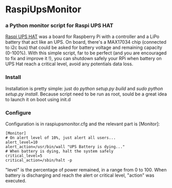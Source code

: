 RaspiUpsMonitor
===============

### a Python monitor script for Raspi UPS HAT

[Raspi UPS HAT](https://it.aliexpress.com/item/Geekworm-RPi-UPS-HAT-Board-for-Raspberry-Pi-3-Model-B-Pi-2B-B/32766227090.html) was a board for Raspberry Pi with a controller and a LiPo battery that act like an UPS. On board, there's a MAX17034 chip (connected to i2c bus) that could be asked for battery voltage and remaining capacity (0-100%).
With this simple script, far to be perfect (and you are encouraged to fix and improve it !), you can shutdown safely your RPi when battery on UPS Hat reach a critical level, avoid any potentials data loss.

### Install

Installation is pretty simple: just do *python setup.py build* and *sudo python setup.py install*. Because script need to be run as root, sould be a great idea to launch it on boot using init.d 

### Configure

Configuration is in raspiupsmonitor.cfg and the relevant part is [Monitor]:

    [Monitor]
    # On alert level of 10%, just alert all users...
    alert_level=10
    alert_action=/usr/bin/wall "UPS Battery is dying..."
    # When battery is dying, halt the system safely
    critical_level=5
    critical_action=/sbin/halt -p

"level" is the percentage of power remained, in a range from 0 to 100. When battery is discharging and reach the alert or critical level, "action" was executed.
